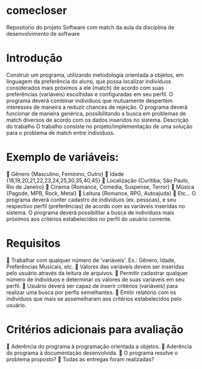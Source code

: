 # comecloser
Repositorio do projeto Software com match da aula da disciplina de desenvolvimento de software


# Introdução

  Construir um programa, utilizando metodologia orientada a objetos, em linguagem da preferência do
  aluno, que possa localizar indivíduos considerados mais próximos a ele (match) de acordo com suas
  preferências (variáveis) escolhidas e configuradas em seu perfil.
  O programa deverá combinar indivíduos que mutuamente despertem interesses de maneira a reduzir
  chances de rejeição.
  O programa deverá funcionar de maneira genérica, possibilitando a busca em problemas de match
  diversos de acordo com os dados inseridos no sistema.
  Descrição do trabalho
  O trabalho consiste no projeto/implementação de uma solução para o problema de match entre
  indivíduos.
# Exemplo de variáveis:
   Gênero {Masculino, Feminino, Outro}
   Idade {18,19,20,21,22,23,24,25,30,35,40,45}
   Localização {Curitiba, São Paulo, Rio de Janeiro}
   Cinema {Romance, Comedia, Suspense, Terror}
   Música {Pagode, MPB, Rock, Metal}
   Leitura {Romance, RPG, Autoajuda}
   Etc...
  O programa deverá conter cadastro de indivíduos (ex. pessoas), e seu respectivo perfil (preferências) de
  acordo com as variáveis inseridas no sistema.
  O programa deverá possibilitar a busca de indivíduos mais próximos aos critérios estabelecidos no perfil
  do usuário corrente.
# Requisitos
   Trabalhar com qualquer número de 'variáveis'. Ex.: Gênero, Idade, Preferências Musicais, etc.
   Valores das variáveis devem ser inseridas pelo usuário através da leitura de arquivos.
   Permitir cadastrar qualquer número de indivíduos e determinar os valores de suas variáveis em
  seu perfil.
   Usuário deverá ser capaz de inserir critérios (variáveis) para realizar uma busca por perfis
  semelhantes.
   Emitir relatório com os indivíduos que mais se assemelharam aos critérios estabelecidos pelo
  usuário.
# Critérios adicionais para avaliação
   Aderência do programa à programação orientada a objetos.
   Aderência do programa à documentação desenvolvida.
   O programa resolve o problema proposto?
   Todas as entregas foram realizadas?


